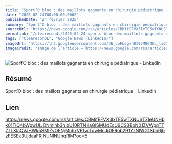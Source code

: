 ```yaml
---
title: "Sport’O bloc : des maillots gagnants en chirurgie pédiatrique - LinkedIn"
date: "2025-02-24T08:00:00.000Z"
publishedDate: "24 février 2025"
summary: "Sport’O bloc : des maillots gagnants en chirurgie pédiatrique &nbsp;&nbsp; LinkedIn"
sourceUrl: "https://news.google.com/rss/articles/CBMifEFVX3lxTE5wTXNUSTZleUNHbk01TlQ4bWpwUlJDNmlnb3hibU10RTNKaGlSMUdEcU9CS3BoN01ZVWpqTTZzLXlaQVJHWk5SMlZvOFNjMnhxVE1vcTdwMnJjOF9ob291YzNIWG1XbnRjbzFESEk3UjdaaFRjNUNlNUhqRlM?oc=5"
permalink: "/clearecondl/2025-02-24-sporto-bloc-des-maillots-gagnants-en-chirurgie-pediatrique-linkedin"
tags: ["CleareconDL", "Google News (LinkedIn)"]
imageUrl: "https://lh3.googleusercontent.com/J6_coFbogxhRI9iM864NL_liGXvsQp2AupsKei7z0cNNfDvGUmWUy20nuUhkREQyrpY4bEeIBuc=s0-w300"
imageCredit: "Image de l’article — https://news.google.com/rss/articles/CBMifEFVX3lxTE5wTXNUSTZleUNHbk01TlQ4bWpwUlJDNmlnb3hibU10RTNKaGlSMUdEcU9CS3BoN01ZVWpqTTZzLXlaQVJHWk5SMlZvOFNjMnhxVE1vcTdwMnJjOF9ob291YzNIWG1XbnRjbzFESEk3UjdaaFRjNUNlNUhqRlM?oc=5"
---
```


![Sport’O bloc : des maillots gagnants en chirurgie pédiatrique - LinkedIn](https://lh3.googleusercontent.com/J6_coFbogxhRI9iM864NL_liGXvsQp2AupsKei7z0cNNfDvGUmWUy20nuUhkREQyrpY4bEeIBuc=s0-w300)

## Résumé

Sport’O bloc : des maillots gagnants en chirurgie pédiatrique &nbsp;&nbsp; LinkedIn

## Lien

https://news.google.com/rss/articles/CBMifEFVX3lxTE5wTXNUSTZleUNHbk01TlQ4bWpwUlJDNmlnb3hibU10RTNKaGlSMUdEcU9CS3BoN01ZVWpqTTZzLXlaQVJHWk5SMlZvOFNjMnhxVE1vcTdwMnJjOF9ob291YzNIWG1XbnRjbzFESEk3UjdaaFRjNUNlNUhqRlM?oc=5
